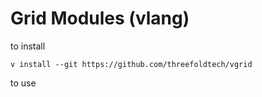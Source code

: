 # Grid Modules (vlang)
 
 to install

```
v install --git https://github.com/threefoldtech/vgrid
```

to use 


